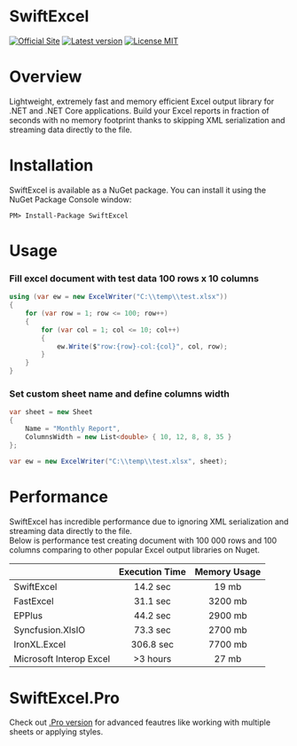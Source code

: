 # SwiftExcel
[![Official Site](https://img.shields.io/badge/site-swiftexcel-blue.svg)](https://swiftexcel.azurewebsites.net/) [![Latest version](https://img.shields.io/nuget/v/SwiftExcel.svg)](https://www.nuget.org/packages?q=SwiftExcel) [![License MIT](https://img.shields.io/badge/license-MIT-green.svg)](https://en.wikipedia.org/wiki/MIT_License)
# Overview
Lightweight, extremely fast and memory efficient Excel output library for .NET and .NET Core applications. Build your Excel reports in fraction of seconds with no memory footprint thanks to skipping XML serialization and streaming data directly to the file.
# Installation
SwiftExcel is available as a NuGet package. You can install it using the NuGet Package Console window:
```
PM> Install-Package SwiftExcel
```
# Usage
### Fill excel document with test data 100 rows x 10 columns
```csharp
using (var ew = new ExcelWriter("C:\\temp\\test.xlsx"))
{
    for (var row = 1; row <= 100; row++)
    {
        for (var col = 1; col <= 10; col++)
        {
            ew.Write($"row:{row}-col:{col}", col, row);
        }
    }
}
```
### Set custom sheet name and define columns width
```csharp
var sheet = new Sheet
{
    Name = "Monthly Report", 
    ColumnsWidth = new List<double> { 10, 12, 8, 8, 35 }
};

var ew = new ExcelWriter("C:\\temp\\test.xlsx", sheet);
```
# Performance
SwiftExcel has incredible performance due to ignoring XML serialization and streaming data directly to the file.  
Below is performance test creating document with 100 000 rows and 100 columns comparing to other popular Excel output libraries on Nuget.  

|   | Execution Time | Memory Usage |
| :--- | :---: | :---: |
| SwiftExcel  | 14.2 sec  |  19 mb  |
| FastExcel  | 31.1 sec  |  3200 mb  |
| EPPlus  | 44.2 sec  |  2900 mb  |
| Syncfusion.XlsIO  | 73.3 sec  |  2700 mb  |
| IronXL.Excel  | 306.8 sec  |  7700 mb  |
| Microsoft Interop Excel  | >3 hours  |  27 mb  |

# SwiftExcel.Pro
Check out [.Pro version](https://swiftexcel.pro/) for advanced feautres like working with multiple sheets or applying styles.
